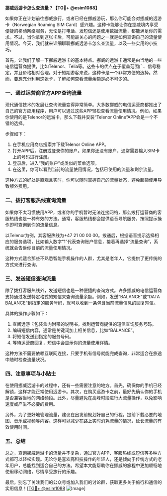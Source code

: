 **挪威远游卡怎么查流量？【TG💪+ @esim1088】**

如果你正在计划前往挪威旅行，或者已经在挪威游玩，那么你可能会对挪威的远游卡（Norwegian Roaming SIM Card）感兴趣。这种卡能够让你在挪威境内享受便捷的移动网络服务，无论是打电话、发短信还是使用数据流量，都能满足你的需求。不过，当你拿到这张卡后，可能最关心的问题之一就是如何查询自己的流量使用情况。今天，我们就来详细聊聊挪威远游卡怎么查流量，以及一些实用的小技巧。

首先，让我们了解一下挪威远游卡的基本特点。挪威的远游卡通常是由当地的一些电信运营商提供，比如Telenor、Telia等。这些卡的优点在于覆盖范围广、信号稳定，并且价格相对合理。对于短期游客来说，这种卡是一个非常方便的选择。然而，要想充分利用这张卡，了解如何查看流量余额是必不可少的。

### **一、通过运营商官方APP查询流量**

现代通信技术的发展让查询流量变得异常简单。大多数挪威的电信运营商都推出了自己的官方应用程序，用户可以通过这些APP轻松查看流量使用情况。例如，如果你使用的是Telenor的远游卡，那么下载并安装“Telenor Online”APP会是一个不错的选择。

步骤如下：

1. 在手机应用商店搜索并下载Telenor Online APP。
2. 打开APP后，注册或登录你的账户。如果你还没有账户，通常需要输入SIM卡上的号码进行注册。
3. 登录后，进入“我的账户”或类似的菜单选项。
4. 在这里，你可以看到当前的流量使用情况，包括已使用的流量和剩余流量。

这种方式的好处是直观且实时，你可以随时掌握自己的流量状态，避免超额使用导致额外费用。

### **二、拨打客服热线查询流量**

如果你不太习惯使用APP，或者你的手机暂时无法连接网络，那么拨打运营商的客服热线也是一种有效的方法。通常，客服热线都会提供语音导航服务，按照提示操作即可查询到你的流量信息。

以Telenor为例，其客服热线为+47 21 00 00 00。拨通后，根据语音提示选择相应的服务选项，比如输入数字“1”代表查询账户信息，接着再选择“流量查询”，系统就会告诉你目前的流量使用情况。

这种方式适合那些不熟悉智能手机操作的人群，尤其是老年人，它提供了更传统的方式来进行查询。

### **三、发送短信查询流量**

除了拨打客服热线外，发送短信也是一种便捷的查询方式。许多挪威的电信运营商支持通过发送特定格式的短信来查询流量余额。例如，发送“BALANCE”或“DATA BALANCE”到指定的服务号码，就可以收到一条包含当前流量信息的回复短信。

具体的操作步骤如下：

1. 查阅远游卡包装盒内附带的说明书，找到运营商提供的短信查询服务号码。
2. 编辑短信内容，通常是关键词加上相关信息，比如“BALANCE”。
3. 将短信发送到指定的服务号码。
4. 等待运营商回复，短信中会显示你的流量使用详情。

这种方法不需要依赖互联网连接，只要手机有信号就能完成查询，非常适合在旅途中随时检查流量状况。

### **四、注意事项与小贴士**

在使用挪威远游卡的过程中，还有一些需要注意的地方。首先，确保你的手机已经解锁，这样才能正常使用远游卡。其次，在购买远游卡之前，最好先确认你的手机是否兼容当地的网络频段。此外，尽量避免在高峰时段进行大流量操作，以免影响速度或产生不必要的费用。

另外，为了更好地管理流量，建议在出发前规划好自己的行程，提前下载必要的地图、音乐或视频等内容。这样可以减少在路上实时消耗流量的情况，延长流量的有效使用时间。

### **五、总结**

总之，查询挪威远游卡的流量并不复杂，通过官方APP、客服热线或短信等多种方式都可以轻松实现。无论你是喜欢高科技操作的年轻人，还是倾向于传统方式的老年用户，总能找到适合自己的方法。希望本文能帮助你在挪威的旅程中更加顺畅地使用移动网络，尽情享受旅行的乐趣。

最后，别忘了关注我们的公众号或加入我们的讨论群，获取更多关于旅行和通信的实用信息！[[TG💪+ @esim1088](https://t.me/s/esim1088) ![Image](https://i.postimg.cc/4NQfJmqS/Snipaste-2025-05-13-00-14-12.png)]